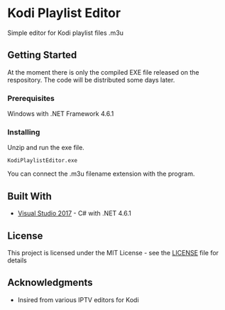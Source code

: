 # Kodi Playlist Editor
Simple editor for Kodi playlist files .m3u

## Getting Started

At the moment there is only the compiled EXE file released on the respository. The code will be distributed some days later.


### Prerequisites

Windows with .NET Framework 4.6.1



### Installing

Unzip and run the exe file.


```
KodiPlaylistEditor.exe
```


You can connect the .m3u filename extension with the program. 



## Built With

* [Visual Studio 2017](https://visualstudio.microsoft.com/) - C# with .NET 4.6.1


## License

This project is licensed under the MIT License - see the [LICENSE](LICENSE) file for details

## Acknowledgments

* Insired from various IPTV editors for Kodi

